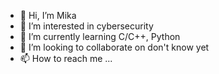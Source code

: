- 👋 Hi, I’m Mika
- 👀 I’m interested in cybersecurity
- 🌱 I’m currently learning C/C++, Python
- 💞️ I’m looking to collaborate on don't know yet
- 📫 How to reach me ...

<!---
Lattesan/Lattesan is a ✨ special ✨ repository because its `README.md` (this file) appears on your GitHub profile.
You can click the Preview link to take a look at your changes.
--->
